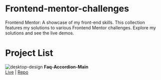 # Frontend-mentor-challenges
Frontend Mentor: A showcase of my front-end skills. This collection features my solutions to various Frontend Mentor challenges. Explore my solutions and see the live demos.
# Project List
![desktop-design](https://github.com/user-attachments/assets/8e5ca46a-4fcc-4a2d-8c16-10078fec92ea)
<b> Faq-Accordion-Main </b><br />
 [Live](https://rifkyfaris.github.io/faq-accordion-main-Frontend-Mentor-/) | [Repo](https://github.com/RifkyFaris/faq-accordion-main-Frontend-Mentor-)
